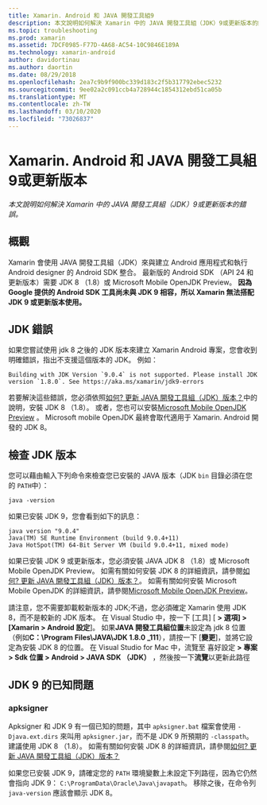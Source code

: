 ```yaml
---
title: Xamarin. Android 和 JAVA 開發工具組9
description: 本文說明如何解決 Xamarin 中的 JAVA 開發工具組（JDK）9或更新版本的錯誤。
ms.topic: troubleshooting
ms.prod: xamarin
ms.assetid: 7DCF0985-F77D-4A68-AC54-10C9846E189A
ms.technology: xamarin-android
author: davidortinau
ms.author: daortin
ms.date: 08/29/2018
ms.openlocfilehash: 2ea7c9b9f900bc339d183c2f5b317792ebec5232
ms.sourcegitcommit: 9ee02a2c091ccb4a728944c1854312ebd51ca05b
ms.translationtype: MT
ms.contentlocale: zh-TW
ms.lasthandoff: 03/10/2020
ms.locfileid: "73026837"
---
```

# <a name="xamarinandroid-and-java-development-kit-9-or-later"></a>Xamarin. Android 和 JAVA 開發工具組9或更新版本

_本文說明如何解決 Xamarin 中的 JAVA 開發工具組（JDK）9或更新版本的錯誤。_

## <a name="overview"></a>概觀

Xamarin 會使用 JAVA 開發工具組（JDK）來與建立 Android 應用程式和執行 Android designer 的 Android SDK 整合。 最新版的 Android SDK （API 24 和更新版本）需要 JDK 8 （1.8）或 Microsoft Mobile OpenJDK Preview。 **因為 Google 提供的 Android SDK 工具尚未與 JDK 9 相容，所以 Xamarin 無法搭配 JDK 9 或更新版本使用。**

## <a name="jdk-errors"></a>JDK 錯誤

如果您嘗試使用 jdk 8 之後的 JDK 版本來建立 Xamarin Android 專案，您會收到明確錯誤，指出不支援這個版本的 JDK。 例如：

```shell
Building with JDK Version `9.0.4` is not supported. Please install JDK version `1.8.0`. See https://aka.ms/xamarin/jdk9-errors
```

若要解決這些錯誤，您必須依照[如何? 更新 JAVA 開發工具組（JDK）版本？](~/android/troubleshooting/questions/update-jdk.md)中的說明，安裝 JDK 8 （1.8）。
或者，您也可以安裝[Microsoft Mobile OpenJDK Preview](~/android/get-started/installation/openjdk.md) 。 Microsoft mobile OpenJDK 最終會取代適用于 Xamarin. Android 開發的 JDK 8。

## <a name="checking-the-jdk-version"></a>檢查 JDK 版本

您可以藉由輸入下列命令來檢查您已安裝的 JAVA 版本（JDK `bin` 目錄必須在您的 `PATH`中）：

```shell
java -version
```

如果已安裝 JDK 9，您會看到如下的訊息：

```shell
java version "9.0.4"
Java(TM) SE Runtime Environment (build 9.0.4+11)
Java HotSpot(TM) 64-Bit Server VM (build 9.0.4+11, mixed mode)
```

如果已安裝 JDK 9 或更新版本，您必須安裝 JAVA JDK 8 （1.8）或 Microsoft Mobile OpenJDK Preview。 如需有關如何安裝 JDK 8 的詳細資訊，請參閱[如何? 更新 JAVA 開發工具組（JDK）版本？](~/android/troubleshooting/questions/update-jdk.md)。 如需有關如何安裝 Microsoft Mobile OpenJDK 的詳細資訊，請參閱[Microsoft Mobile OpenJDK Preview](~/android/get-started/installation/openjdk.md)。

請注意，您不需要卸載較新版本的 JDK;不過，您必須確定 Xamarin 使用 JDK 8，而不是較新的 JDK 版本。 在 Visual Studio 中，按一下 [工具] [ **> 選項] > [Xamarin > Android 設定**]。 如果**JAVA 開發工具組位置**未設定為 jdk 8 位置（例如**C：\\Program Files\\JAVA\\JDK 1.8.0 _111**），請按一下 [**變更**]，並將它設定為安裝 JDK 8 的位置。 在 Visual Studio for Mac 中，流覽至 喜好設定  **> 專案 > Sdk 位置 > Android > JAVA SDK （JDK）** ，然後按一下**流覽**以更新此路徑

## <a name="known-issues-with-jdk-9"></a>JDK 9 的已知問題

### <a name="apksigner"></a>apksigner

Apksigner 和 JDK 9 有一個已知的問題，其中 `apksigner.bat` 檔案會使用 `-Djava.ext.dirs` 來叫用 `apksigner.jar`，而不是 JDK 9 所預期的 `-classpath`。 建議使用 JDK 8 （1.8）。 如需有關如何安裝 JDK 8 的詳細資訊，請參閱[如何? 更新 JAVA 開發工具組（JDK）版本？](~/android/troubleshooting/questions/update-jdk.md)

如果您已安裝 JDK 9，請確定您的 `PATH` 環境變數上未設定下列路徑，因為它仍然會指向 JDK 9： `C:\ProgramData\Oracle\Java\javapath`。 移除之後，在命令列 `java-version` 應該會顯示 JDK 8。
